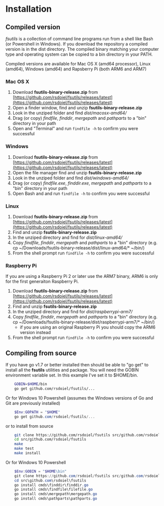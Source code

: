 
# Installation

## Compiled version

*fsutils* is a collection of command line programs run from a shell like Bash (or Powershell in Windows). If you download the repository a compiled version is in the dist directory. The compiled binary matching your computer type and operating system can be copied to a bin directory in your PATH.

Compiled versions are available for Mac OS X (amd64 processor), Linux (amd64), Windows (amd64) and Rapsberry Pi (both ARM6 and ARM7)

### Mac OS X

1. Download **fsutils-binary-release.zip** from [https://github.com/rsdoiel/fsutils/releases/latest](https://github.com/rsdoiel/fsutils/releases/latest)
2. Open a finder window, find and unzip **fsutils-binary-release.zip**
3. Look in the unziped folder and find *dist/macosx-amd64/*
4. Drag (or copy) *findfile*, *finddir*, *mergepath* and *pathparts* to a "bin" directory in your path
5. Open and "Terminal" and run `findfile -h` to confirm you were successful

### Windows

1. Download **fsutils-binary-release.zip** from [https://github.com/rsdoiel/fsutils/releases/latest](https://github.com/rsdoiel/fsutils/releases/latest)
2. Open the file manager find and unzip **fsutils-binary-release.zip**
3. Look in the unziped folder and find *dist/windows-amd64/*
4. Drag (or copy) *findfile.exe*, *finddir.exe*, *mergepath* and *pathparts* to a "bin" directory in your path
5. Open Bash and and run `findfile -h` to confirm you were successful

### Linux

1. Download **fsutils-binary-release.zip** from [https://github.com/rsdoiel/fsutils/releases/latest](https://github.com/rsdoiel/fsutils/releases/latest)
2. Find and unzip **fsutils-binary-release.zip**
3. In the unziped directory and find for *dist/linux-amd64/*
4. Copy *findfile*, *finddir*, *mergepath* and *pathparts* to a "bin" directory (e.g. cp ~/Downloads/fsutils-binary-release/dist/linux-amd64/\* ~/bin/)
5. From the shell prompt run `findfile -h` to confirm you were successful

### Raspberry Pi

If you are using a Raspberry Pi 2 or later use the ARM7 binary, ARM6 is only for the first generaiton Raspberry Pi.

1. Download **fsutils-binary-release.zip** from [https://github.com/rsdoiel/fsutils/releases/latest](https://github.com/rsdoiel/fsutils/releases/latest)
2. Find and unzip **fsutils-binary-release.zip**
3. In the unziped directory and find for *dist/raspberrypi-arm7/*
4. Copy *findfile*, *finddir*, *mergepath* and *pathparts* to a "bin" directory (e.g. cp ~/Downloads/fsutils-binary-release/dist/raspberrypi-arm7/\* ~/bin/)
    + if you are using an original Raspberry Pi you should copy the ARM6 version instead
5. From the shell prompt run `findfile -h` to confirm you were successful


## Compiling from source

If you have go v1.7 or better installed then should be able to "go get" to install all the **fsutils** utilities and
package. You will need the GOBIN environment variable set. In this example I've set it to $HOME/bin.

```bash
    GOBIN=$HOME/bin
    go get github.com/rsdoiel/fsutils/...
```

Or for Windows 10 Powershell (assumes the Windows versions of Go and Git are previously installed)


```powershell
    $Env:GOPATH = "$HOME"
    go get github.com/rsdoiel/fsutils/...
```

or to install from source

```bash
    git clone https://github.com/rsdoiel/fsutils src/github.com/rsdoiel/fsutils
    cd src/github.com/rsdoiel/fsutils
    make
    make test
    make install
```

Or for Windows 10 Powershell

```powershell
    $Env:GOBIN = "$HOME\bin"
    git clone https://github.com/rsdoiel/fsutils src/github.com/rsdoiel/fsutils
    cd src\github.com\rsdoiel\fsutils
    go install cmds\finddir\finddir.go
    go install cmds\findfile\filefile.go
    go install cmds\mergepath\mergepath.go
    go install cmds\pathparts\pathparts.go
```


